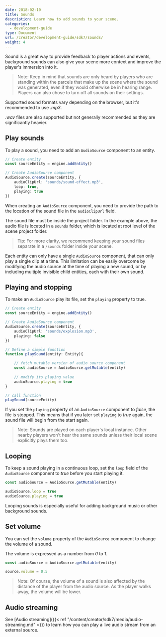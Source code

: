 ```yaml
---
date: 2018-02-10
title: Sounds
description: Learn how to add sounds to your scene.
categories:
  - development-guide
type: Document
url: /creator/development-guide/sdk7/sounds/
weight: 4
---
```


Sound is a great way to provide feedback to player actions and events, background sounds can also give your scene more context and improve the player's immersion into it.

> Note: Keep in mind that sounds are only heard by players who are standing within the parcels that make up the scene where the sound was generated, even if they would otherwise be in hearing range. Players can also chose to turn off all sounds on their settings.

Supported sound formats vary depending on the browser, but it's recommended to use _.mp3_.

_.wav_ files are also supported but not generally recommended as they are significantly heavier.

## Play sounds

To play a sound, you need to add an `AudioSource` component to an entity.

```ts
// Create entity
const sourceEntity = engine.addEntity()

// Create AudioSource component
AudioSource.create(sourceEntity, {
	audioClipUrl: 'sounds/sound-effect.mp3',
	loop: true,
	playing: true
})

```


When creating an `AudioSource` component, you need to provide the path to the location of the sound file in the `audioClipUrl` field.

The sound file must be inside the project folder. In the example above, the audio file is located in a `sounds` folder, which is located at root level of the scene project folder.

> Tip: For more clarity, we recommend keeping your sound files separate in a `/sounds` folder inside your scene.

Each entity can only have a single `AudioSource` component, that can only play a single clip at a time. This limitation can be easily overcome by modifying the audio source at the time of playing a new sound, or by including multiple invisible child entities, each with their own sound.

## Playing and stopping

To make an `AudioSource` play its file, set the `playing` property to true.


```ts
// Create entity
const sourceEntity = engine.addEntity()

// Create AudioSource component
AudioSource.create(sourceEntity, {
    audioClipUrl: 'sounds/explosion.mp3',
    playing: false
})

// Define a simple function
function playSound(entity: Entity){

    // fetch mutable version of audio source component
    const audioSource = AudioSource.getMutable(entity)
    
    // modify its playing value
    audioSource.playing = true
}

// call function
playSound(sourceEntity)
```

If you set the `playing` property of an `AudioSource` component to _false_, the file is stopped. This means that if you later set `playing` to _true_ again, the sound file will begin from the start again.

> Note: Sounds are played on each player's local instance. Other nearby players won't hear the same sounds unless their local scene explicitly plays them too.

## Looping

To keep a sound playing in a continuous loop, set the `loop` field of the `AudioSource` component to _true_ before you start playing it.

```ts
const audioSource = AudioSource.getMutable(entity)

audioSource.loop = true
audioSource.playing = true
```

Looping sounds is especially useful for adding background music or other background sounds.

## Set volume

You can set the `volume` property of the `AudioSource` component to change the volume of a sound.

The volume is expressed as a number from _0_ to _1_.

```ts
const audioSource = AudioSource.getMutable(entity)

source.volume = 0.5
```

> Note: Of course, the volume of a sound is also affected by the distance of the player from the audio source. As the player walks away, the volume will be lower.


## Audio streaming

See [Audio streaming]({{< ref "/content/creator/sdk7/media/audio-streaming.md" >}}) to learn how you can play a live audio stream from an external source.